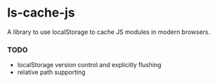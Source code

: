 ls-cache-js
===========

A library to use localStorage to cache JS modules in modern browsers.

### TODO

* localStorage version control and explicitly flushing
* relative path supporting
